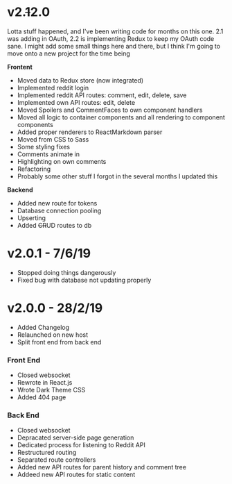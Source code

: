 # v2.~~1~~2.0

Lotta stuff happened, and I've been writing code for months on this one. 2.1 was adding in OAuth, 2.2 is implementing Redux to keep my OAuth code sane. I might add some small things here and there, but I think I'm going to move onto a new project for the time being

**Frontent**

* Moved data to Redux store (now integrated)
* Implemented reddit login
* Implemented reddit API routes: comment, edit, delete, save
* Implemented own API routes: edit, delete
* Moved Spoilers and CommentFaces to own component handlers
* Moved all logic to container components and all rendering to component components
* Added proper renderers to ReactMarkdown parser
* Moved from CSS to Sass
* Some styling fixes
* Comments animate in
* Highlighting on own comments
* Refactoring
* Probably some other stuff I forgot in the several months I updated this

**Backend**

* Added new route for tokens
* Database connection pooling
* Upserting
* Added ~~CR~~UD routes to db

# v2.0.1 - 7/6/19

* Stopped doing things dangerously
* Fixed bug with database not updating properly

# v2.0.0 - 28/2/19

* Added Changelog
* Relaunched on new host
* Split front end from back end

### Front End

* Closed websocket
* Rewrote in React.js
* Wrote Dark Theme CSS
* Added 404 page

### Back End

* Closed websocket
* Depracated server-side page generation
* Dedicated process for listening to Reddit API
* Restructured routing
* Separated route controllers
* Added new API routes for parent history and comment tree
* Addeed new API routes for static content

